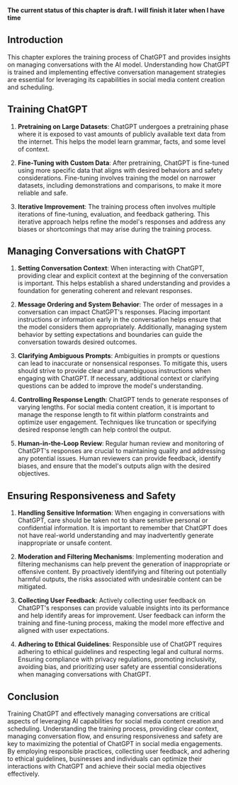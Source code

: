 **The current status of this chapter is draft. I will finish it later when I have time**

Introduction
------------

This chapter explores the training process of ChatGPT and provides insights on managing conversations with the AI model. Understanding how ChatGPT is trained and implementing effective conversation management strategies are essential for leveraging its capabilities in social media content creation and scheduling.

Training ChatGPT
----------------

1. **Pretraining on Large Datasets**: ChatGPT undergoes a pretraining phase where it is exposed to vast amounts of publicly available text data from the internet. This helps the model learn grammar, facts, and some level of context.

2. **Fine-Tuning with Custom Data**: After pretraining, ChatGPT is fine-tuned using more specific data that aligns with desired behaviors and safety considerations. Fine-tuning involves training the model on narrower datasets, including demonstrations and comparisons, to make it more reliable and safe.

3. **Iterative Improvement**: The training process often involves multiple iterations of fine-tuning, evaluation, and feedback gathering. This iterative approach helps refine the model's responses and address any biases or shortcomings that may arise during the training process.

Managing Conversations with ChatGPT
-----------------------------------

1. **Setting Conversation Context**: When interacting with ChatGPT, providing clear and explicit context at the beginning of the conversation is important. This helps establish a shared understanding and provides a foundation for generating coherent and relevant responses.

2. **Message Ordering and System Behavior**: The order of messages in a conversation can impact ChatGPT's responses. Placing important instructions or information early in the conversation helps ensure that the model considers them appropriately. Additionally, managing system behavior by setting expectations and boundaries can guide the conversation towards desired outcomes.

3. **Clarifying Ambiguous Prompts**: Ambiguities in prompts or questions can lead to inaccurate or nonsensical responses. To mitigate this, users should strive to provide clear and unambiguous instructions when engaging with ChatGPT. If necessary, additional context or clarifying questions can be added to improve the model's understanding.

4. **Controlling Response Length**: ChatGPT tends to generate responses of varying lengths. For social media content creation, it is important to manage the response length to fit within platform constraints and optimize user engagement. Techniques like truncation or specifying desired response length can help control the output.

5. **Human-in-the-Loop Review**: Regular human review and monitoring of ChatGPT's responses are crucial to maintaining quality and addressing any potential issues. Human reviewers can provide feedback, identify biases, and ensure that the model's outputs align with the desired objectives.

Ensuring Responsiveness and Safety
----------------------------------

1. **Handling Sensitive Information**: When engaging in conversations with ChatGPT, care should be taken not to share sensitive personal or confidential information. It is important to remember that ChatGPT does not have real-world understanding and may inadvertently generate inappropriate or unsafe content.

2. **Moderation and Filtering Mechanisms**: Implementing moderation and filtering mechanisms can help prevent the generation of inappropriate or offensive content. By proactively identifying and filtering out potentially harmful outputs, the risks associated with undesirable content can be mitigated.

3. **Collecting User Feedback**: Actively collecting user feedback on ChatGPT's responses can provide valuable insights into its performance and help identify areas for improvement. User feedback can inform the training and fine-tuning process, making the model more effective and aligned with user expectations.

4. **Adhering to Ethical Guidelines**: Responsible use of ChatGPT requires adhering to ethical guidelines and respecting legal and cultural norms. Ensuring compliance with privacy regulations, promoting inclusivity, avoiding bias, and prioritizing user safety are essential considerations when managing conversations with ChatGPT.

Conclusion
----------

Training ChatGPT and effectively managing conversations are critical aspects of leveraging AI capabilities for social media content creation and scheduling. Understanding the training process, providing clear context, managing conversation flow, and ensuring responsiveness and safety are key to maximizing the potential of ChatGPT in social media engagements. By employing responsible practices, collecting user feedback, and adhering to ethical guidelines, businesses and individuals can optimize their interactions with ChatGPT and achieve their social media objectives effectively.
